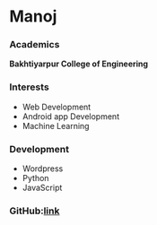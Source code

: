 # Manoj

### Academics
**Bakhtiyarpur College of Engineering**
### Interests
  - Web Development
  - Android app Development
  - Machine Learning
### Development
  - Wordpress
  - Python
  - JavaScript
  
### GitHub:[link](https://github.com/mjmaurya)
